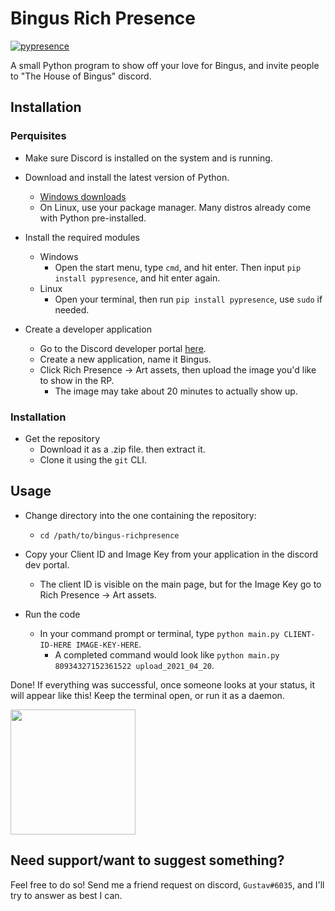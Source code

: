 # Bingus Rich Presence
[![pypresence](https://img.shields.io/badge/using-pypresence-00bb88.svg?style=for-the-badge&logo=discord&logoWidth=20)](https://github.com/qwertyquerty/pypresence)

A small Python program to show off your love for Bingus, and invite people to "The House of Bingus" discord.

## Installation
### Perquisites
* Make sure Discord is installed on the system and is running.


* Download and install the latest version of Python.
    * [Windows downloads](https://www.python.org/downloads/windows/)
    * On Linux, use your package manager. Many distros already come with Python pre-installed.
    

* Install the required modules
    * Windows
      * Open the start menu, type `cmd`, and hit enter. Then input `pip install pypresence`, and hit enter again.
    * Linux
      * Open your terminal, then run `pip install pypresence`, use `sudo` if needed.
   
 
* Create a developer application
    * Go to the Discord developer portal [here](https://discord.com/developers/).
    * Create a new application, name it Bingus.
    * Click Rich Presence -> Art assets, then upload the image you'd like to show in the RP.
        * The image may take about 20 minutes to actually show up.
    
### Installation
* Get the repository
    * Download it as a .zip file. then extract it.
    * Clone it using the `git` CLI.
    
## Usage
* Change directory into the one containing the repository:
    * `cd /path/to/bingus-richpresence`
    
* Copy your Client ID and Image Key from your application in the discord dev portal.
    * The client ID is visible on the main page, but for the Image Key go to Rich Presence -> Art assets.
    
* Run the code
    * In your command prompt or terminal, type `python main.py CLIENT-ID-HERE IMAGE-KEY-HERE`.
        * A completed command would look like `python main.py 80934327152361522 upload_2021_04_20`.
    
Done! If everything was successful, once someone looks at your status, it will appear like this!
Keep the terminal open, or run it as a daemon.

<img src="https://i.imgur.com/tEvL4u1.png" width="200">

## Need support/want to suggest something?
Feel free to do so! Send me a friend request on discord, `Gustav#6035`, and I'll try to answer as best I can.